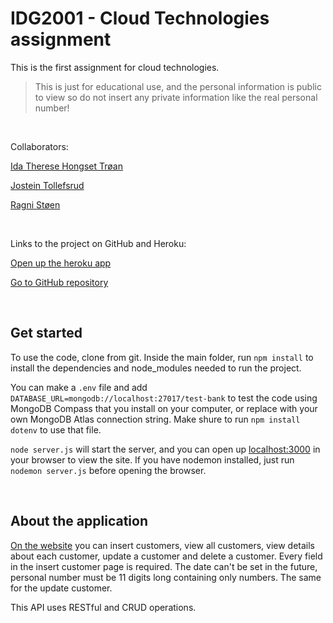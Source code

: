 # IDG2001 - Cloud Technologies assignment

This is the first assignment for cloud technologies.

>This is just for educational use, and the personal information is public to view so do not insert any private information like the real personal number!

&nbsp;

Collaborators:

[Ida Therese Hongset Trøan](https://github.com/Idahpews)

[Jostein Tollefsrud](https://github.com/jostein-tollefsrud)

[Ragni Støen](https://github.com/RagniStoen)

&nbsp;

Links to the project on GitHub and Heroku:

[Open up the heroku app](https://ntnubank.herokuapp.com/)

[Go to GitHub repository](https://github.com/Idahpews/NTNUBank)

&nbsp;

## Get started

To use the code, clone from git. Inside the main folder, run `npm install` to install the dependencies and node_modules needed to run the project.

You can make a `.env` file and add `DATABASE_URL=mongodb://localhost:27017/test-bank` to test the code using MongoDB Compass that you install on your computer, or replace with your own MongoDB Atlas connection string. Make shure to run `npm install dotenv` to use that file.

`node server.js` will start the server, and you can open up [localhost:3000](http://localhost:3000) in your browser to view the site. If you have nodemon installed, just run `nodemon server.js` before opening the browser.

&nbsp;

## About the application

[On the website](https://ntnubank.herokuapp.com/) you can insert customers, view all customers, view details about each customer, update a customer and delete a customer. Every field in the insert customer page is required. The date can't be set in the future, personal number must be 11 digits long containing only numbers. The same for the update customer.

This API uses RESTful and CRUD operations.
